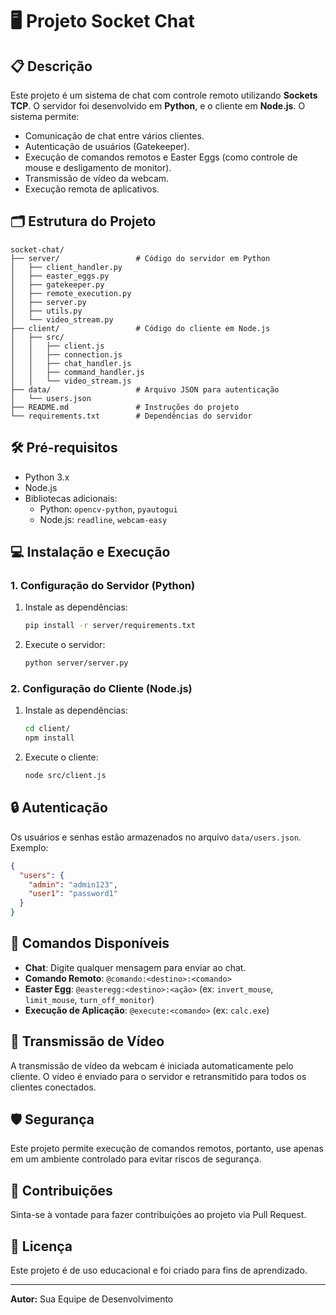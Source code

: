 # 🖥️ Projeto Socket Chat

## 📋 **Descrição**

Este projeto é um sistema de chat com controle remoto utilizando **Sockets TCP**. O servidor foi desenvolvido em **Python**, e o cliente em **Node.js**. O sistema permite:

- Comunicação de chat entre vários clientes.
- Autenticação de usuários (Gatekeeper).
- Execução de comandos remotos e Easter Eggs (como controle de mouse e desligamento de monitor).
- Transmissão de vídeo da webcam.
- Execução remota de aplicativos.

## 🗂️ **Estrutura do Projeto**

```plaintext
socket-chat/
├── server/                 # Código do servidor em Python
│   ├── client_handler.py
│   ├── easter_eggs.py
│   ├── gatekeeper.py
│   ├── remote_execution.py
│   ├── server.py
│   ├── utils.py
│   └── video_stream.py
├── client/                 # Código do cliente em Node.js
│   ├── src/
│   │   ├── client.js
│   │   ├── connection.js
│   │   ├── chat_handler.js
│   │   ├── command_handler.js
│   │   └── video_stream.js
├── data/                   # Arquivo JSON para autenticação
│   └── users.json
├── README.md               # Instruções do projeto
└── requirements.txt        # Dependências do servidor
```

## 🛠️ **Pré-requisitos**

- Python 3.x
- Node.js
- Bibliotecas adicionais:
  - Python: `opencv-python`, `pyautogui`
  - Node.js: `readline`, `webcam-easy`

## 💻 **Instalação e Execução**

### **1. Configuração do Servidor (Python)**

1. Instale as dependências:
   ```bash
   pip install -r server/requirements.txt
   ```
2. Execute o servidor:
   ```bash
   python server/server.py
   ```

### **2. Configuração do Cliente (Node.js)**

1. Instale as dependências:
   ```bash
   cd client/
   npm install
   ```
2. Execute o cliente:
   ```bash
   node src/client.js
   ```

## 🔒 **Autenticação**

Os usuários e senhas estão armazenados no arquivo `data/users.json`. Exemplo:

```json
{
  "users": {
    "admin": "admin123",
    "user1": "password1"
  }
}
```

## 📝 **Comandos Disponíveis**

- **Chat**: Digite qualquer mensagem para enviar ao chat.
- **Comando Remoto**: `@comando:<destino>:<comando>`
- **Easter Egg**: `@easteregg:<destino>:<ação>` (ex: `invert_mouse`, `limit_mouse`, `turn_off_monitor`)
- **Execução de Aplicação**: `@execute:<comando>` (ex: `calc.exe`)

## 🎥 **Transmissão de Vídeo**

A transmissão de vídeo da webcam é iniciada automaticamente pelo cliente. O vídeo é enviado para o servidor e retransmitido para todos os clientes conectados.

## 🛡️ **Segurança**

Este projeto permite execução de comandos remotos, portanto, use apenas em um ambiente controlado para evitar riscos de segurança.

## 🤝 **Contribuições**

Sinta-se à vontade para fazer contribuições ao projeto via Pull Request.

## 📄 **Licença**

Este projeto é de uso educacional e foi criado para fins de aprendizado.

---

**Autor:** Sua Equipe de Desenvolvimento
